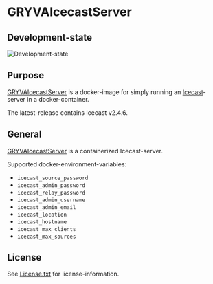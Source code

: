 # GRYVAIcecastServer

## Development-state

![Development-state](https://img.shields.io/badge/development--state-maintenance%20updates%20only-green)

## Purpose

[GRYVAIcecastServer](https://github.com/anionDev/GRYVAIcecastServer) is a docker-image for simply running an [Icecast](https://icecast.org)-server in a docker-container.

The latest-release contains Icecast v2.4.6.

## General

[GRYVAIcecastServer](https://github.com/anionDev/GRYVAIcecastServer) is a containerized Icecast-server.

Supported docker-environment-variables:

- `icecast_source_password`
- `icecast_admin_password`
- `icecast_relay_password`
- `icecast_admin_username`
- `icecast_admin_email`
- `icecast_location`
- `icecast_hostname`
- `icecast_max_clients`
- `icecast_max_sources`

## License

See [License.txt](https://raw.githubusercontent.com/anionDev/GRYVAIcecastServer/main/License.txt) for license-information.
